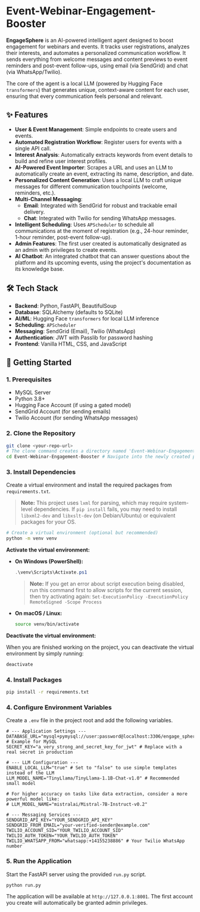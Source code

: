 # Event-Webinar-Engagement-Booster

**EngageSphere** is an AI-powered intelligent agent designed to boost engagement for webinars and events. It tracks user registrations, analyzes their interests, and automates a personalized communication workflow. It sends everything from welcome messages and content previews to event reminders and post-event follow-ups, using email (via SendGrid) and chat (via WhatsApp/Twilio).

The core of the agent is a local LLM (powered by Hugging Face `transformers`) that generates unique, context-aware content for each user, ensuring that every communication feels personal and relevant.

## ✨ Features

- **User & Event Management**: Simple endpoints to create users and events.
- **Automated Registration Workflow**: Register users for events with a single API call.
- **Interest Analysis**: Automatically extracts keywords from event details to build and refine user interest profiles.
- **AI-Powered Event Importer**: Scrapes a URL and uses an LLM to automatically create an event, extracting its name, description, and date.
- **Personalized Content Generation**: Uses a local LLM to craft unique messages for different communication touchpoints (welcome, reminders, etc.).
- **Multi-Channel Messaging**:
    - **Email**: Integrated with SendGrid for robust and trackable email delivery.
    - **Chat**: Integrated with Twilio for sending WhatsApp messages.
- **Intelligent Scheduling**: Uses `APScheduler` to schedule all communications at the moment of registration (e.g., 24-hour reminder, 1-hour reminder, post-event follow-up).
- **Admin Features**: The first user created is automatically designated as an admin with privileges to create events.
- **AI Chatbot**: An integrated chatbot that can answer questions about the platform and its upcoming events, using the project's documentation as its knowledge base.

## 🛠️ Tech Stack

- **Backend**: Python, FastAPI, BeautifulSoup
- **Database**: SQLAlchemy (defaults to SQLite)
- **AI/ML**: Hugging Face `transformers` for local LLM inference
- **Scheduling**: `APScheduler`
- **Messaging**: SendGrid (Email), Twilio (WhatsApp)
- **Authentication**: JWT with Passlib for password hashing
- **Frontend**: Vanilla HTML, CSS, and JavaScript

## 🚀 Getting Started

### 1. Prerequisites
- MySQL Server
- Python 3.8+
- Hugging Face Account (if using a gated model)
- SendGrid Account (for sending emails)
- Twilio Account (for sending WhatsApp messages)

### 2. Clone the Repository

```bash
git clone <your-repo-url>
# The clone command creates a directory named 'Event-Webinar-Engagement-Booster'.
cd Event-Webinar-Engagement-Booster # Navigate into the newly created project folder.
```

### 3. Install Dependencies

Create a virtual environment and install the required packages from `requirements.txt`.

> **Note:** This project uses `lxml` for parsing, which may require system-level dependencies. If `pip install` fails, you may need to install `libxml2-dev` and `libxslt-dev` (on Debian/Ubuntu) or equivalent packages for your OS.

```sh
# Create a virtual environment (optional but recommended)
python -m venv venv
```

**Activate the virtual environment:**

*   **On Windows (PowerShell):**
    ```powershell
    .\venv\Scripts\Activate.ps1
    ```
    > **Note:** If you get an error about script execution being disabled, run this command first to allow scripts for the current session, then try activating again:
    > `Set-ExecutionPolicy -ExecutionPolicy RemoteSigned -Scope Process`

*   **On macOS / Linux:**
    ```bash
    source venv/bin/activate
    ```

**Deactivate the virtual environment:**

When you are finished working on the project, you can deactivate the virtual environment by simply running:

```bash
deactivate
```

### 4. Install Packages

```bash
pip install -r requirements.txt
```

### 4. Configure Environment Variables

Create a `.env` file in the project root and add the following variables.

```env
# --- Application Settings ---
DATABASE_URL="mysql+pymysql://user:password@localhost:3306/engage_sphere" # Example for MySQL
SECRET_KEY="a_very_strong_and_secret_key_for_jwt" # Replace with a real secret in production

# --- LLM Configuration ---
ENABLE_LOCAL_LLM="true" # Set to "false" to use simple templates instead of the LLM
LLM_MODEL_NAME="TinyLlama/TinyLlama-1.1B-Chat-v1.0" # Recommended small model

# For higher accuracy on tasks like data extraction, consider a more powerful model like:
# LLM_MODEL_NAME="mistralai/Mistral-7B-Instruct-v0.2"

# --- Messaging Services ---
SENDGRID_API_KEY="YOUR_SENDGRID_API_KEY"
SENDGRID_FROM_EMAIL="your-verified-sender@example.com"
TWILIO_ACCOUNT_SID="YOUR_TWILIO_ACCOUNT_SID"
TWILIO_AUTH_TOKEN="YOUR_TWILIO_AUTH_TOKEN"
TWILIO_WHATSAPP_FROM="whatsapp:+14155238886" # Your Twilio WhatsApp number
```

### 5. Run the Application

Start the FastAPI server using the provided `run.py` script.

```bash
python run.py
```

The application will be available at `http://127.0.0.1:8001`. The first account you create will automatically be granted admin privileges.
